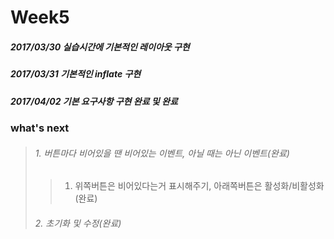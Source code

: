 # Week5

##### 2017/03/30 실습시간에 기본적인 레이아웃 구현
##### 2017/03/31 기본적인 inflate 구현
##### 2017/04/02 기본 요구사항 구현 완료 및 완료

### what's next
> ###### 1. 버튼마다 비어있을 땐 비어있는 이벤트, 아닐 때는 아닌 이벤트(완료)
>> 1) 위쪽버튼은 비어있다는거 표시해주기, 아래쪽버튼은 활성화/비활성화(완료)
> ###### 2. 초기화 및 수정(완료)
